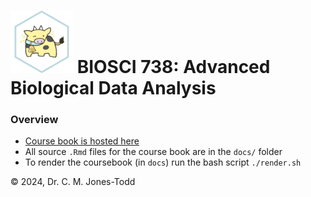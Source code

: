 # <img src="https://github.com/BIOSCI738/cowstats/blob/main/img/coxhex.png?raw=true" width="100" height="100"> BIOSCI 738: Advanced Biological Data Analysis

### Overview

 + [Course book is hosted here](biosci738.github.io/BIOSCI738/)
 + All source `.Rmd` files for the course book are in the `docs/` folder
 + To render the coursebook (in `docs`) run the bash script `./render.sh` 
 

© 2024, Dr. C. M. Jones-Todd
